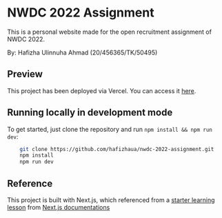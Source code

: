 # NWDC 2022 Assignment

This is a personal website made for the open recruitment assignment of NWDC 2022.

By: Hafizha Ulinnuha Ahmad (20/456365/TK/50495)

## Preview

This project has been deployed via Vercel. You can access it [here](https://nwdc-2022-assignment-hafizhaua.vercel.app/).

## Running locally in development mode

To get started, just clone the repository and run `npm install && npm run dev`:

```bash
    git clone https://github.com/hafizhaua/nwdc-2022-assignment.git
    npm install
    npm run dev
```


## Reference
This project is built with Next.js, which referenced from a [starter learning lesson](https://nextjs.org/learn) from [Next.js documentations](https://nextjs.org/)
